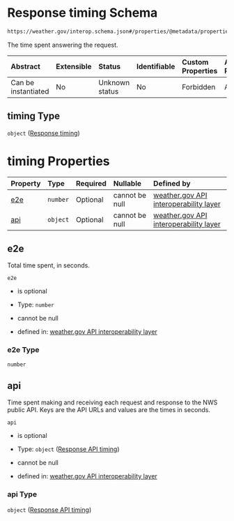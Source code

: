 # Response timing Schema

```txt
https://weather.gov/interop.schema.json#/properties/@metadata/properties/timing
```

The time spent answering the request.

| Abstract            | Extensible | Status         | Identifiable | Custom Properties | Additional Properties | Access Restrictions | Defined In                                                                                                 |
| :------------------ | :--------- | :------------- | :----------- | :---------------- | :-------------------- | :------------------ | :--------------------------------------------------------------------------------------------------------- |
| Can be instantiated | No         | Unknown status | No           | Forbidden         | Allowed               | none                | [interop-layer.schema.json\*](../../../api-interop-layer/interop-layer.schema.json "open original schema") |

## timing Type

`object` ([Response timing](interop-layer-properties-response-metadata-properties-response-timing.md))

# timing Properties

| Property    | Type     | Required | Nullable       | Defined by                                                                                                                                                                                                                                         |
| :---------- | :------- | :------- | :------------- | :------------------------------------------------------------------------------------------------------------------------------------------------------------------------------------------------------------------------------------------------- |
| [e2e](#e2e) | `number` | Optional | cannot be null | [weather.gov API interoperability layer](interop-layer-properties-response-metadata-properties-response-timing-properties-e2e.md "https://weather.gov/interop.schema.json#/properties/@metadata/properties/timing/properties/e2e")                 |
| [api](#api) | `object` | Optional | cannot be null | [weather.gov API interoperability layer](interop-layer-properties-response-metadata-properties-response-timing-properties-response-api-timing.md "https://weather.gov/interop.schema.json#/properties/@metadata/properties/timing/properties/api") |

## e2e

Total time spent, in seconds.

`e2e`

* is optional

* Type: `number`

* cannot be null

* defined in: [weather.gov API interoperability layer](interop-layer-properties-response-metadata-properties-response-timing-properties-e2e.md "https://weather.gov/interop.schema.json#/properties/@metadata/properties/timing/properties/e2e")

### e2e Type

`number`

## api

Time spent making and receiving each request and response to the NWS public API. Keys are the API URLs and values are the times in seconds.

`api`

* is optional

* Type: `object` ([Response API timing](interop-layer-properties-response-metadata-properties-response-timing-properties-response-api-timing.md))

* cannot be null

* defined in: [weather.gov API interoperability layer](interop-layer-properties-response-metadata-properties-response-timing-properties-response-api-timing.md "https://weather.gov/interop.schema.json#/properties/@metadata/properties/timing/properties/api")

### api Type

`object` ([Response API timing](interop-layer-properties-response-metadata-properties-response-timing-properties-response-api-timing.md))
